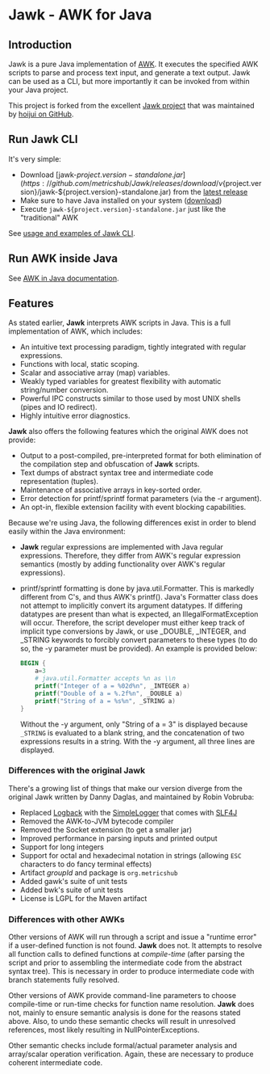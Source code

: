 # Jawk - AWK for Java

<!-- MACRO{toc|fromDepth=1|toDepth=2|id=toc} -->

## Introduction

Jawk is a pure Java implementation of [AWK](https://en.wikipedia.org/wiki/AWK). It executes the specified AWK scripts to parse and process text input, and generate a text output. Jawk can be used as a CLI, but more importantly it can be invoked from within your Java project.

This project is forked from the excellent [Jawk project](https://jawk.sourceforge.net/) that was maintained by [hoijui on GitHub](https://github.com/hoijui/Jawk).

## Run Jawk CLI

It's very simple:

* Download [jawk-${project.version}-standalone.jar](https://github.com/metricshub/Jawk/releases/download/v${project.version}/jawk-${project.version}-standalone.jar) from the [latest release](releases)
* Make sure to have Java installed on your system ([download](https://adoptium.net/))
* Execute `jawk-${project.version}-standalone.jar` just like the "traditional" AWK

See [usage and examples of Jawk CLI](cli.html).

## Run AWK inside Java

See [AWK in Java documentation](java.html).

## Features

As stated earlier, **Jawk** interprets AWK scripts in Java. This is a full implementation of AWK, which includes:

* An intuitive text processing paradigm, tightly integrated with regular expressions.
* Functions with local, static scoping.
* Scalar and associative array (map) variables.
* Weakly typed variables for greatest flexibility with automatic string/number conversion.
* Powerful IPC constructs similar to those used by most UNIX shells (pipes and IO redirect).
* Highly intuitive error diagnostics.

**Jawk** also offers the following features which the original AWK does not provide:

* Output to a post-compiled, pre-interpreted format for both elimination of the compilation step and obfuscation of **Jawk** scripts.
* Text dumps of abstract syntax tree and intermediate code representation (tuples).
* Maintenance of associative arrays in key-sorted order.
* Error detection for printf/sprintf format parameters (via the -r argument).
* An opt-in, flexible extension facility with event blocking capabilities.

Because we're using Java, the following differences exist in order to blend easily within the Java environment:

* **Jawk** regular expressions are implemented with Java regular expressions. Therefore, they differ from AWK's regular expression semantics (mostly by adding functionality over AWK's regular expressions).
* printf/sprintf formatting is done by java.util.Formatter. This is markedly different from C's, and thus AWK's printf(). Java's Formatter class does not attempt to implicitly convert its argument datatypes. If differing datatypes are present than what is expected, an IllegalFormatException will occur. Therefore, the script developer must either keep track of implicit type conversions by Jawk, or use \_DOUBLE, \_INTEGER, and _STRING keywords to forcibly convert parameters to these types (to do so, the -y parameter must be provided). An example is provided below:

    ```awk
    BEGIN {
        a=3
        # java.util.Formatter accepts %n as \\n
        printf("Integer of a = %02d%n", _INTEGER a)
        printf("Double of a = %.2f%n", _DOUBLE a)
        printf("String of a = %s%n", _STRING a)
    }
    ```

    Without the -y argument, only "String of a = 3" is displayed because `_STRING` is evaluated to a blank string, and the concatenation of two expressions results in a string. With the -y argument, all three lines are displayed.

### Differences with the original Jawk

There's a growing list of things that make our version diverge from the original Jawk written by Danny Daglas, and maintained by Robin Vobruba:

* Replaced [Logback](https://logback.qos.ch/) with the [SimpleLogger](https://www.slf4j.org/api/org/slf4j/simple/SimpleLogger.html) that comes with [SLF4J](https://www.slf4j.org/)
* Removed the AWK-to-JVM bytecode compiler
* Removed the Socket extension (to get a smaller jar)
* Improved performance in parsing inputs and printed output
* Support for long integers
* Support for octal and hexadecimal notation in strings (allowing `ESC` characters to do fancy terminal effects)
* Artifact *groupId* and package is `org.metricshub`
* Added gawk's suite of unit tests
* Added bwk's suite of unit tests
* License is LGPL for the Maven artifact

### Differences with other AWKs

Other versions of AWK will run through a script and issue a "runtime error" if a user-defined function is not found. **Jawk** does not. It attempts to resolve all function calls to defined functions at _compile-time_ (after parsing the script and prior to assembling the intermediate code from the abstract syntax tree). This is necessary in order to produce intermediate code with branch statements fully resolved.

Other versions of AWK provide command-line parameters to choose compile-time or run-time checks for function name resolution. **Jawk** does not, mainly to ensure semantic analysis is done for the reasons stated above. Also, to undo these semantic checks will result in unresolved references, most likely resulting in NullPointerExceptions.

Other semantic checks include formal/actual parameter analysis and array/scalar operation verification. Again, these are necessary to produce coherent intermediate code.
